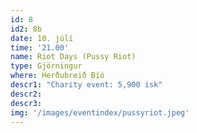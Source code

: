 ```yaml
---
id: 8
id2: 8b
date: 10. júlí
time: '21.00'
name: Riot Days (Pussy Riot)
type: Gjörningur
where: Herðubreið Bíó
descr1: "Charity event: 5,900 isk"
descr2: 
descr3: 
img: '/images/eventindex/pussyriot.jpeg'
---
```

